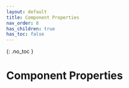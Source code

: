 ```yaml
---
layout: default
title: Component Properties
nav_order: 8
has_children: true
has_toc: false
---
```


{: .no_toc }

# Component Properties